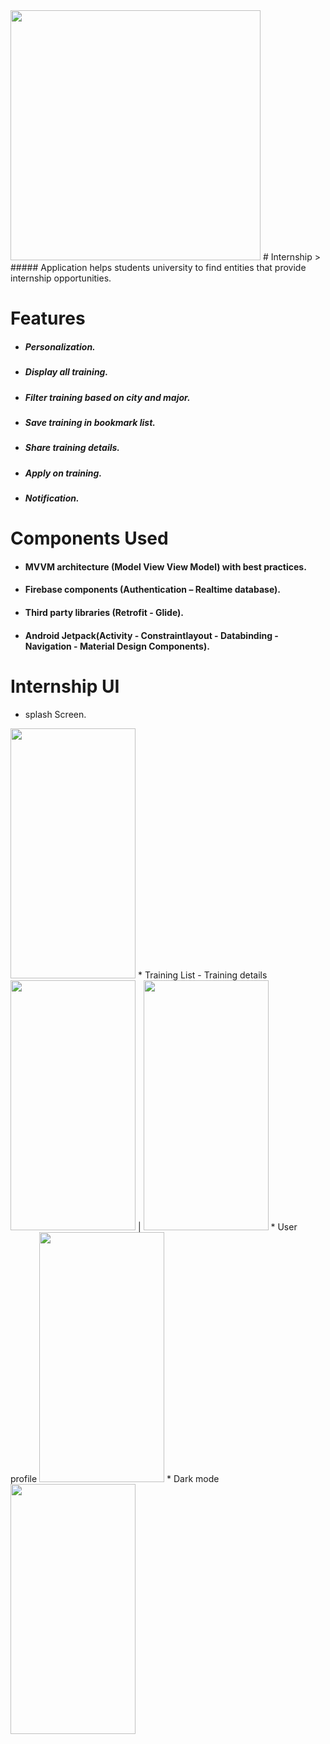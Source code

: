 <img src="https://user-images.githubusercontent.com/92260450/150405951-32aa0b57-caac-4c71-85c4-135ed0f083e6.PNG" width="400" height="400">
# Internship
> ##### Application helps students university to find entities that provide internship opportunities. 

# Features
* ##### Personalization.
* ##### Display all training.
* ##### Filter training based on city and major.
* ##### Save training in bookmark list.
* ##### Share training details.
* ##### Apply on training.
* ##### Notification.

# Components Used
* #### MVVM architecture (Model View View Model) with best practices.
* #### Firebase components (Authentication – Realtime database).
* #### Third party libraries (Retrofit - Glide). 
* #### Android Jetpack(Activity - Constraintlayout - Databinding - Navigation - Material Design Components).

# Internship UI
* splash Screen.
<img src="https://user-images.githubusercontent.com/92260450/150410304-7b26951d-3cdd-4492-823a-1b871c5ff197.png" width="200" height="400">
* Training List - Training details
<img src="https://user-images.githubusercontent.com/92260450/150410785-b8d718c0-1be1-45c8-a7ac-3a01a792a7ea.png" width="200" height="400"> | <img src="https://user-images.githubusercontent.com/92260450/150410866-c15c20bc-0fd1-4f57-8fb9-e2c52d4768e6.png" width="200" height="400">
* User profile
<img src="https://user-images.githubusercontent.com/92260450/150411029-5a0d2c7f-d352-48de-bada-778a384d7c57.png" width="200" height="400">
* Dark mode
<img src="https://user-images.githubusercontent.com/92260450/150411169-58fd0cd6-3d4d-41f2-8b18-1a3999f76166.png" width="200" height="400">
